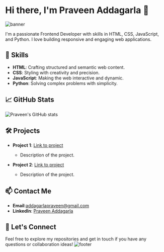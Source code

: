# Hi there, I'm Praveen Addagarla 👋

![banner](https://github.com/user-attachments/assets/d888c4bc-fa91-4776-8ea3-656e228efc9f)

I'm a passionate Frontend Developer with skills in HTML, CSS, JavaScript, and Python. I love building responsive and engaging web applications. 

## 🚀 Skills
- **HTML**: Crafting structured and semantic web content.
- **CSS**: Styling with creativity and precision.
- **JavaScript**: Making the web interactive and dynamic.
- **Python**: Solving complex problems with simplicity.

## 📈 GitHub Stats
![Praveen's GitHub stats](https://github-readme-stats.vercel.app/api?username=praveenaddagarla&show_icons=true&theme=radical)

## 🛠️ Projects
- **Project 1**: [Link to project](#)
  - Description of the project.

- **Project 2**: [Link to project](#)
  - Description of the project.

## 📫 Contact Me
- **Email**:addagarlapraveen@gmail.com
- **LinkedIn**: [Praveen Addagarla](www.linkedin.com/in/praveen-addagarla-331a342b2)

## 🤝 Let's Connect
Feel free to explore my repositories and get in touch if you have any questions or collaboration ideas!
![footer](https://github.com/user-attachments/assets/91802ea2-2dcd-42b1-9aaf-d67e1fc5a194)
